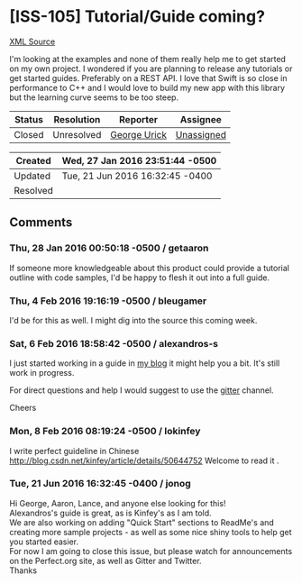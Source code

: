 # [ISS-105] Tutorial/Guide coming?

[XML Source](./xml/ISS-105.xml)
<p><p>I'm looking at the examples and none of them really help me to get started on my own project. I wondered if you are planning to release any tutorials or get started guides. Preferably on a REST API. I love that Swift is so close in performance to C++ and I would love to build my new app with this library but the learning curve seems to be too steep.</p></p>





Status|Resolution|Reporter|Assignee
------|----------|--------|--------
Closed|Unresolved|[George Urick](asterhouse)|[Unassigned]($-1)





Created|Wed, 27 Jan 2016 23:51:44 -0500
-------|--------------
Updated|Tue, 21 Jun 2016 16:32:45 -0400
Resolved|


## Comments




### Thu, 28 Jan 2016 00:50:18 -0500 / getaaron 

<p><p>If someone more knowledgeable about this product could provide a tutorial outline with code samples, I'd be happy to flesh it out into a full guide. </p></p>


### Thu, 4 Feb 2016 19:16:19 -0500 / bleugamer 

<p><p>I'd be for this as well. I might dig into the source this coming week.</p></p>


### Sat, 6 Feb 2016 18:58:42 -0500 / alexandros-s 

<p><p>I just started working in a guide in <a href="http://code-me-dirty.blogspot.co.uk/2016/02/creating-perfect-swift-server.html" class="external-link" rel="nofollow">my blog</a> it might help you a bit. It's still work in progress. </p>

<p>For direct questions and help I would suggest to use the <a href="https://gitter.im/PerfectlySoft/Perfect" class="external-link" rel="nofollow">gitter</a> channel.</p>

<p>Cheers</p></p>


### Mon, 8 Feb 2016 08:19:24 -0500 / lokinfey 

<p><p>I write perfect guideline in Chinese <a href="http://blog.csdn.net/kinfey/article/details/50644752" class="external-link" rel="nofollow">http://blog.csdn.net/kinfey/article/details/50644752</a> Welcome to read it .</p></p>


### Tue, 21 Jun 2016 16:32:45 -0400 / jonog 

<p><p>Hi George, Aaron, Lance, and anyone else looking for this!<br/>
Alexandros's guide is great, as is Kinfey's as I am told.<br/>
We are also working on adding "Quick Start" sections to ReadMe's and creating more sample projects - as well as some nice shiny tools to help get you started easier.<br/>
For now I am going to close this issue, but please watch for announcements on the Perfect.org site, as well as Gitter and Twitter.<br/>
Thanks</p></p>


